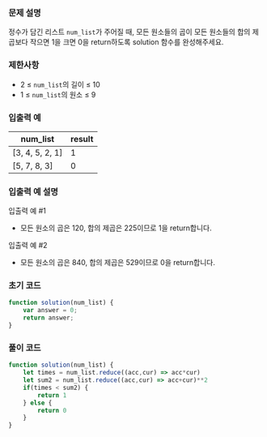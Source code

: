 ### 문제 설명

정수가 담긴 리스트 `num_list`가 주어질 때, 모든 원소들의 곱이 모든 원소들의 합의 제곱보다 작으면 1을 크면 0을 return하도록 solution 함수를 완성해주세요.

### 제한사항

- 2 ≤ `num_list`의 길이 ≤ 10
- 1 ≤ `num_list`의 원소 ≤ 9

### 입출력 예

| num_list | result |
| --- | --- |
| [3, 4, 5, 2, 1] | 1 |
| [5, 7, 8, 3] | 0 |

### 입출력 예 설명

입출력 예 #1
- 모든 원소의 곱은 120, 합의 제곱은 225이므로 1을 return합니다.

입출력 예 #2
- 모든 원소의 곱은 840, 합의 제곱은 529이므로 0을 return합니다.

### 초기 코드

```jsx
function solution(num_list) {
    var answer = 0;
    return answer;
}
```

### 풀이 코드

```jsx
function solution(num_list) {
    let times = num_list.reduce((acc,cur) => acc*cur)
    let sum2 = num_list.reduce((acc,cur) => acc+cur)**2
    if(times < sum2) {
        return 1
    } else {
        return 0
    }
}
```